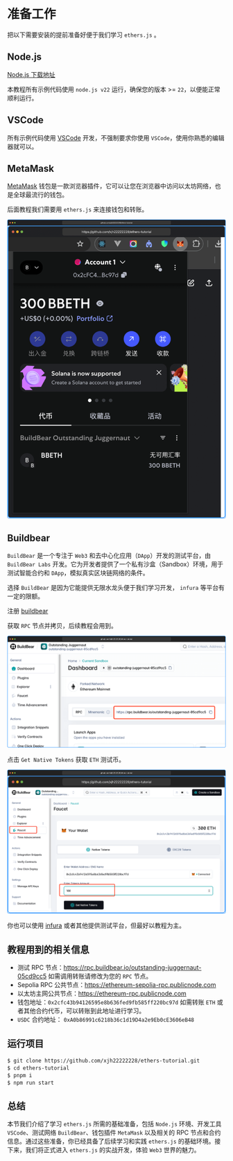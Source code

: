 # 准备工作

把以下需要安装的提前准备好便于我们学习 `ethers.js` 。

## Node.js

[Node.js 下载地址](https://nodejs.org/zh-cn)

本教程所有示例代码使用 `node.js v22` 运行，确保您的版本 >= `22`，以便能正常顺利运行。

## VSCode

所有示例代码使用 [VSCode](https://code.visualstudio.com/) 开发，不强制要求你使用 `VSCode`，使用你熟悉的编辑器就可以。

## MetaMask

[MetaMask](https://chromewebstore.google.com/detail/metamask/nkbihfbeogaeaoehlefnkodbefgpgknn?utm_source=ext_app_menu) 钱包是一款浏览器插件，它可以让您在浏览器中访问以太坊网络，也是全球最流行的钱包。

后面教程我们需要用 `ethers.js` 来连接钱包和转账。

![](./img/2.png)

## Buildbear

`BuildBear` 是一个专注于 `Web3` 和去中心化应用（`DApp`）开发的测试平台，由 `BuildBear Labs` 开发。它为开发者提供了一个私有沙盒（Sandbox）环境，用于测试智能合约和 `DApp`，模拟真实区块链网络的条件。

选择 `BuildBear` 是因为它能提供无限水龙头便于我们学习开发， `infura` 等平台有一定的限额。

注册 [buildbear](https://auth.buildbear.io/)

获取 `RPC` 节点并拷贝，后续教程会用到。

![](./img/3.png)

点击 `Get Native Tokens` 获取 `ETH` 测试币。

![](./img/1.png)

你也可以使用 [infura](https://www.infura.io/zh) 或者其他提供测试平台，但最好以教程为主。

## 教程用到的相关信息

- 测试 RPC 节点：https://rpc.buildbear.io/outstanding-juggernaut-05cd9cc5 如需调用转账请修改为您的 `RPC` 节点。
- Sepolia RPC 公共节点：https://ethereum-sepolia-rpc.publicnode.com
- 以太坊主网公共节点：https://ethereum-rpc.publicnode.com
- 钱包地址：`0x2cfc43b94126595e8b636fed9fb585ff220bc97d` 如需转账 `ETH` 或者其他合约代币，可以转账到此地址进行学习。
- `USDC` 合约地址： `0xA0b86991c6218b36c1d19D4a2e9Eb0cE3606eB48`

## 运行项目

```bash
$ git clone https://github.com/xjh22222228/ethers-tutorial.git
$ cd ethers-tutorial
$ pnpm i
$ npm run start
```

## 总结

本节我们介绍了学习 `ethers.js` 所需的基础准备，包括 `Node.js` 环境、开发工具 `VSCode`、测试网络 `BuildBear`、钱包插件 `MetaMask` 以及相关的 RPC 节点和合约信息。通过这些准备，你已经具备了后续学习和实践 `ethers.js` 的基础环境。接下来，我们将正式进入 `ethers.js` 的实战开发，体验 `Web3` 世界的魅力。
